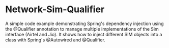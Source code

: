 # Network-Sim-Qualifier
A simple code example demonstrating Spring's dependency injection using the @Qualifier annotation to manage multiple implementations of the Sim interface (Airtel and Jio). It shows how to inject different SIM objects into a class with Spring's @Autowired and @Qualifier.
